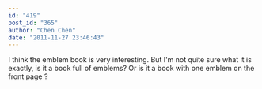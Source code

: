 ```yaml
---
id: "419"
post_id: "365"
author: "Chen Chen"
date: "2011-11-27 23:46:43"
---
```

I think the emblem book is very interesting. But I'm not quite sure what it is exactly, is it a book full of emblems? Or is it a book with one emblem on the front page ?
